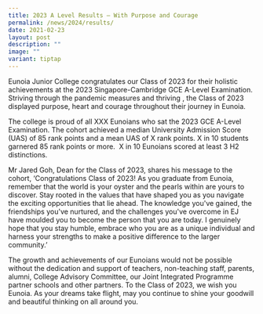 ```yaml
---
title: 2023 A Level Results – With Purpose and Courage
permalink: /news/2024/results/
date: 2021-02-23
layout: post
description: ""
image: ""
variant: tiptap
---
```

<p>Eunoia Junior College congratulates our Class of 2023 for their holistic
achievements at the 2023 Singapore-Cambridge GCE A-Level Examination. Striving
through the pandemic measures and thriving , the Class of 2023 displayed
purpose, heart and courage throughout their journey in Eunoia.</p>
<p>The college is proud of all XXX Eunoians who sat the 2023 GCE A-Level
Examination. The cohort achieved a median University Admission Score (UAS)
of 85 rank points and a mean UAS of X rank points. X in 10 students garnered
85 rank points or more.&nbsp;<em> </em>X in 10 Eunoians scored at least
3 H2 distinctions.</p>
<p></p>
<p></p>
<p>Mr Jared Goh, Dean for the Class of 2023, shares his message to the cohort,
‘Congratulations Class of 2023! As you graduate from Eunoia, remember that
the world is your oyster and the pearls within are yours to discover. Stay
rooted in the values that have shaped you as you navigate the exciting
opportunities that lie ahead. The knowledge you've gained, the friendships
you've nurtured, and the challenges you've overcome in EJ have moulded
you to become the person that you are today. I genuinely hope that you
stay humble, embrace who you are as a unique individual and harness your
strengths to make a positive difference to the larger community.’</p>
<p></p>
<p></p>
<p>The growth and achievements of our Eunoians would not be possible without
the dedication and support of teachers, non-teaching staff, parents, alumni,
College Advisory Committee, our Joint Integrated Programme partner schools
and other partners. To the Class of 2023, we wish you Eunoia. As your dreams
take flight, may you continue to shine your goodwill and beautiful thinking
on all around you.</p>